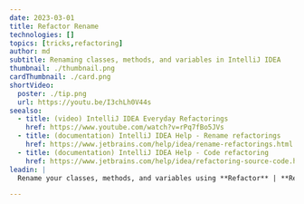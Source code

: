 ```yaml
---
date: 2023-03-01
title: Refactor Rename
technologies: []
topics: [tricks,refactoring]
author: md
subtitle: Renaming classes, methods, and variables in IntelliJ IDEA
thumbnail: ./thumbnail.png
cardThumbnail: ./card.png
shortVideo:
  poster: ./tip.png
  url: https://youtu.be/I3chLh0V44s
seealso:
  - title: (video) IntelliJ IDEA Everyday Refactorings
    href: https://www.youtube.com/watch?v=rPq7fBo5JVs
  - title: (documentation) IntelliJ IDEA Help - Rename refactorings
    href: https://www.jetbrains.com/help/idea/rename-refactorings.html
  - title: (documentation) IntelliJ IDEA Help - Code refactoring
    href: https://www.jetbrains.com/help/idea/refactoring-source-code.html
leadin: |
  Rename your classes, methods, and variables using **Refactor** | **Rename**. Press **⇧F6** (on Mac) or **Shift+F6** (on Windows/Linux), type the new name and press ⏎

---
```

